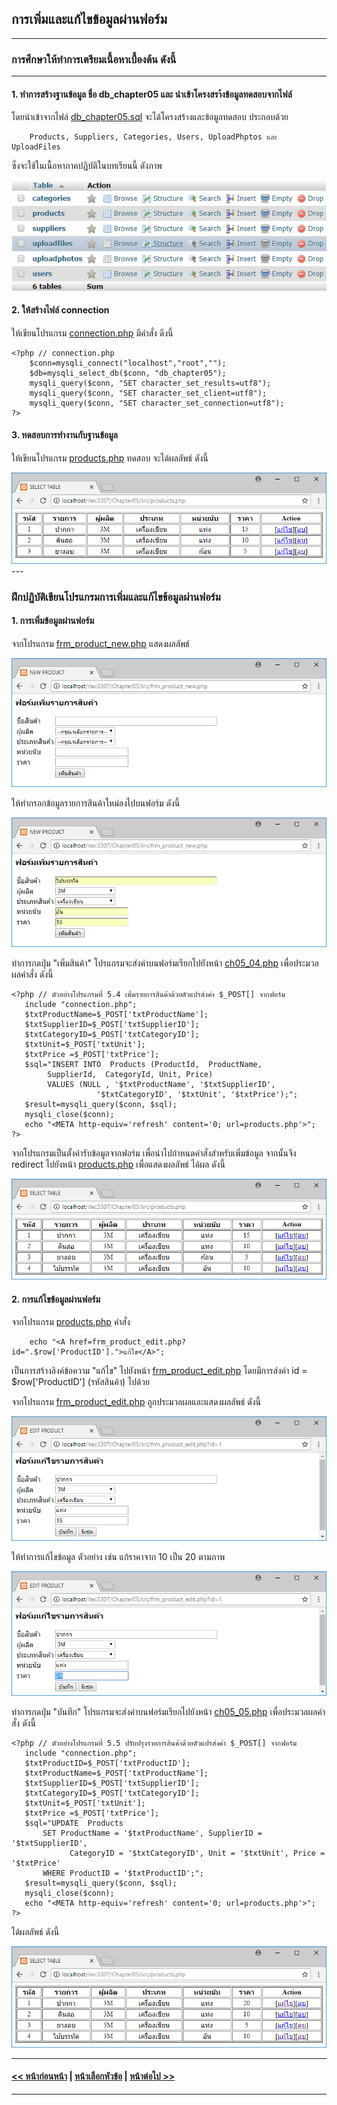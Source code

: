 ## การเพิ่มและแก้ไขข้อมูลผ่านฟอร์ม

---
### การศึกษาให้ทำการเตรียมเนื้อหาเบื้องต้น ดังนี้
---
#### 1. ทำการสร้างฐานข้อมูล ชื่อ db_chapter05 และ นำเข้าโครงสรา้งข้อมูลทดสอบจากไฟล์ 

โดยนำเข้าจากไฟล์ [db_chapter05.sql](src/db_chapter05.sql) จะได้โครงสร้างและข้อมูลทดสอบ ประกอบด้วย
```
    Products, Suppliers, Categories, Users, UploadPhptos และ UploadFiles 
```

ซึ่งจะใช้ในเนื้อหาภาคปฏิบัติในบทเรียนนี้ ดังภาพ

<img src=output/db_chapter05.png>

#### 2. ให้สร้างไฟล์ connection

ให้เขียนโปรแกรม [connection.php](src/connection.php) มีคำสั่ง ดีงนี้
```
<?php // connection.php
    $conn=mysqli_connect("localhost","root","");
    $db=mysqli_select_db($conn, "db_chapter05");
    mysqli_query($conn, "SET character_set_results=utf8");
    mysqli_query($conn, "SET character_set_client=utf8");
    mysqli_query($conn, "SET character_set_connection=utf8");
?>
```

#### 3. ทดสอบการทำงานกับฐานข้อมูล

ให้เขียนโปรแกรม [products.php](src/products.php) ทดสอบ จะได้ผลลัพธ์ ดังนี้

<img src=output/products.png>
---

### ฝึกปฏิบัติเขียนโปรแกรมการเพิ่มและแก้ไขข้อมูลผ่านฟอร์ม
#### 1. การเพิ่มข้อมูลผ่านฟอร์ม

จากโปรแกรม [frm_product_new.php](src/frm_product_new.php) แสดงผลลัพธ์

<img src=output/frm_product_new.png>

ให้ทำกรอกข้อมูลรายการสินค้าใหม่ลงไปบนฟอร์ม ดังนี้

<img src=output/frm_product_new2.png>

ทำการกดปุ่ม "เพิ่มสินค้า" โปรแกรมจะส่งค่าบนฟอร์มเรียกไปยังหน้า [ch05_04.php](src/ch05_04.php) เพื่อประมวลผลคำสั่ง ดังนี้

```
<?php // ตัวอย่างโปรแกรมที่ 5.4 เพิ่มรายการสินค้าด้วยตัวแปรส่งค่า $_POST[] จากฟอร์ม
   include "connection.php";
   $txtProductName=$_POST['txtProductName'];
   $txtSupplierID=$_POST['txtSupplierID'];
   $txtCategoryID=$_POST['txtCategoryID']; 
   $txtUnit=$_POST['txtUnit']; 
   $txtPrice =$_POST['txtPrice']; 
   $sql="INSERT INTO  Products (ProductId,  ProductName, 
        SupplierId,  CategoryId, Unit, Price) 
        VALUES (NULL , '$txtProductName', '$txtSupplierID',
                   '$txtCategoryID', '$txtUnit', '$txtPrice');";
   $result=mysqli_query($conn, $sql); 
   mysqli_close($conn);
   echo "<META http-equiv='refresh' content='0; url=products.php'>";
?>
```

จากโปรแกรมเป็นตั้งค่ารับข้อมูลจากฟอร์ม เพื่อนำไปกำหนดคำสั่งสำหรับเพิ่มข้อมูล 
จากนั้นจึง redirect ไปยังหน้า [products.php](src/products.php) เพื่อแสดงผลลัพธ์ ได้ผล ดังนี้

<img src=output/ch05_04.png>

#### 2. การแก้ไขข้อมูลผ่านฟอร์ม

จากโปรแกรม [products.php](src/products.php) คำสั่ง 

```
    echo "<A href=frm_product_edit.php?id=".$row['ProductID'].">แก้ไข</A>";
```

เป็นการสร้างลิงค์ข้อความ "แก้ไข" ไปยังหน้า [frm_product_edit.php](src/frm_product_edit.php) 
โดยมีการส่งค่า id = $row['ProductID'] (รหัสสินค้า) ไปด้วย

จากโปรแกรม [frm_product_edit.php](src/frm_product_edit.php) ถูกประมวลผลและแสดงผลลัพธ์ ดังนี้

<img src=output/frm_product_edit.png>

ให้ทำการแก้ไขข้อมูล ตัวอย่าง เช่น แก้ราคาจาก 10 เป็น 20 ตามภาพ

<img src=output/frm_product_edit2.png>

ทำการกดปุ่ม "บันทึก" โปรแกรมจะส่งค่าบนฟอร์มเรียกไปยังหน้า [ch05_05.php](src/ch05_05.php) เพื่อประมวลผลคำสั่ง ดังนี้

```
<?php // ตัวอย่างโปรแกรมที่ 5.5 ปรับปรุงรายการสินค้าด้วยตัวแปรส่งค่า $_POST[] จากฟอร์ม
   include "connection.php";
   $txtProductID=$_POST['txtProductID']; 
   $txtProductName=$_POST['txtProductName']; 
   $txtSupplierID=$_POST['txtSupplierID']; 
   $txtCategoryID=$_POST['txtCategoryID']; 
   $txtUnit=$_POST['txtUnit']; 
   $txtPrice =$_POST['txtPrice']; 
   $sql="UPDATE  Products 
       SET ProductName = '$txtProductName', SupplierID = '$txtSupplierID',
             CategoryID = '$txtCategoryID', Unit = '$txtUnit', Price = '$txtPrice' 
       WHERE ProductID = '$txtProductID';";
   $result=mysqli_query($conn, $sql); 
   mysqli_close($conn);
   echo "<META http-equiv='refresh' content='0; url=products.php'>";
?>
```

ได้ผลลัพธ์ ดังนี้

<img src=output/ch05_05.png>

---
#### [<< หน้าก่อนหน้า](0502.md) | [หน้าเลือกหัวข้อ](README.md) | [หน้าต่อไป >>](0504.md)
---
